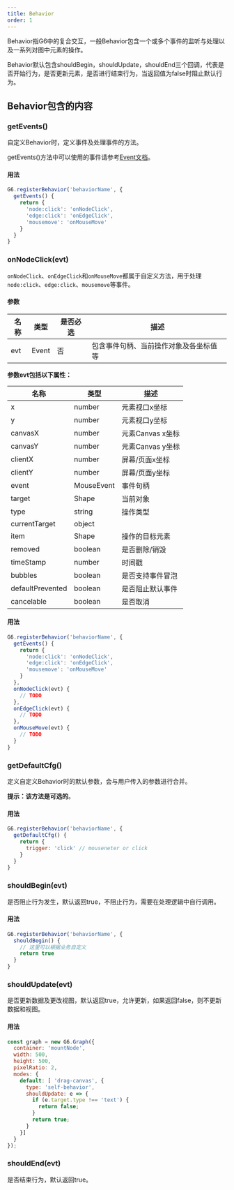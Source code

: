 ```yaml
---
title: Behavior
order: 1
---
```


Behavior指G6中的复合交互，一般Behavior包含一个或多个事件的监听与处理以及一系列对图中元素的操作。

Behavior默认包含shouldBegin，shouldUpdate，shouldEnd三个回调，代表是否开始行为，是否更新元素，是否进行结束行为，当返回值为false时阻止默认行为。

<a name="nikfV"></a>
## Behavior包含的内容
<a name="LKIRP"></a>
### getEvents()
自定义Behavior时，定义事件及处理事件的方法。

getEvents()方法中可以使用的事件请参考[Event文档](https://www.yuque.com/antv/g6/event-api)。

<a name="JP5u2"></a>
#### 用法
```javascript
G6.registerBehavior('behaviorName', {
  getEvents() {
    return {
      'node:click': 'onNodeClick',
      'edge:click': 'onEdgeClick',
      'mousemove': 'onMouseMove'
    }
  }
}
```

<a name="DyF2K"></a>
### onNodeClick(evt)
`onNodeClick`、`onEdgeClick`和`onMouseMove`都属于自定义方法，用于处理`node:click`、`edge:click`、`mousemove`等事件。

<a name="B4GyT"></a>
#### 参数
| 名称 | 类型 | 是否必选 | 描述 |
| --- | --- | --- | --- |
| evt | Event | 否 | 包含事件句柄、当前操作对象及各坐标值等 |

**参数evt包括以下属性：**

| 名称 | 类型 | 描述 |
| --- | --- | --- |
| x | number | 元素视口x坐标 |
| y | number | 元素视口y坐标 |
| canvasX | number | 元素Canvas x坐标 |
| canvasY | number | 元素Canvas y坐标 |
| clientX | number | 屏幕/页面x坐标 |
| clientY | number | 屏幕/页面y坐标 |
| event | MouseEvent | 事件句柄 |
| target | Shape | 当前对象 |
| type | string | 操作类型 |
| currentTarget | object |  |
| item | Shape | 操作的目标元素 |
| removed | boolean | 是否删除/销毁 |
| timeStamp | number | 时间戳 |
| bubbles | boolean | 是否支持事件冒泡 |
| defaultPrevented | boolean | 是否阻止默认事件 |
| cancelable | boolean | 是否取消 |

<a name="Ll3kW"></a>
#### 用法
```javascript
G6.registerBehavior('behaviorName', {
  getEvents() {
    return {
      'node:click': 'onNodeClick',
      'edge:click': 'onEdgeClick',
      'mousemove': 'onMouseMove'
    }
  },
  onNodeClick(evt) {
  	// TODO
  },
  onEdgeClick(evt) {
  	// TODO
  },
  onMouseMove(evt) {
  	// TODO
  }
}
```

<a name="ARcpI"></a>
### getDefaultCfg()
定义自定义Behavior时的默认参数，会与用户传入的参数进行合并。

**提示：该方法是可选的**。

<a name="mmBcI"></a>
#### 用法
```javascript
G6.registerBehavior('behaviorName', {
  getDefaultCfg() {
    return {
      trigger: 'click' // mouseneter or click
    }
  }
}
```
<a name="BtvIu"></a>
### shouldBegin(evt)
是否阻止行为发生，默认返回true，不阻止行为，需要在处理逻辑中自行调用。

<a name="P0Wmk"></a>
#### 用法
```javascript
G6.registerBehavior('behaviorName', {
  shouldBegin() {
    // 这里可以根据业务自定义
    return true
  }
}
```

<a name="7YTsY"></a>
### shouldUpdate(evt)
是否更新数据及更改视图，默认返回true，允许更新，如果返回false，则不更新数据和视图。

<a name="cD8cM"></a>
#### 用法
```javascript
const graph = new G6.Graph({
  container: 'mountNode',
  width: 500,
  height: 500,
  pixelRatio: 2,
  modes: {
    default: [ 'drag-canvas', {
      type: 'self-behavior',
      shouldUpdate: e => {
        if (e.target.type !== 'text') {
          return false;
        }
        return true;
      }
    }]
  }
});
```

<a name="kdFAg"></a>
### shouldEnd(evt)
是否结束行为，默认返回true。
